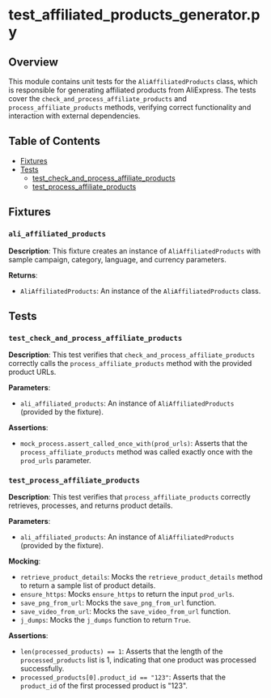 # test_affiliated_products_generator.py

## Overview

This module contains unit tests for the `AliAffiliatedProducts` class, which is responsible for generating affiliated products from AliExpress.  The tests cover the `check_and_process_affiliate_products` and `process_affiliate_products` methods, verifying correct functionality and interaction with external dependencies.

## Table of Contents

* [Fixtures](#fixtures)
* [Tests](#tests)
    * [test_check_and_process_affiliate_products](#test_check_and_process_affiliate_products)
    * [test_process_affiliate_products](#test_process_affiliate_products)


## Fixtures

### `ali_affiliated_products`

**Description**: This fixture creates an instance of `AliAffiliatedProducts` with sample campaign, category, language, and currency parameters.

**Returns**:
- `AliAffiliatedProducts`: An instance of the `AliAffiliatedProducts` class.


## Tests

### `test_check_and_process_affiliate_products`

**Description**: This test verifies that `check_and_process_affiliate_products` correctly calls the `process_affiliate_products` method with the provided product URLs.

**Parameters**:
- `ali_affiliated_products`: An instance of `AliAffiliatedProducts` (provided by the fixture).

**Assertions**:
- `mock_process.assert_called_once_with(prod_urls)`: Asserts that the `process_affiliate_products` method was called exactly once with the `prod_urls` parameter.

### `test_process_affiliate_products`

**Description**: This test verifies that `process_affiliate_products` correctly retrieves, processes, and returns product details.

**Parameters**:
- `ali_affiliated_products`: An instance of `AliAffiliatedProducts` (provided by the fixture).

**Mocking**:
- `retrieve_product_details`: Mocks the `retrieve_product_details` method to return a sample list of product details.
- `ensure_https`: Mocks `ensure_https` to return the input `prod_urls`.
- `save_png_from_url`: Mocks the `save_png_from_url` function.
- `save_video_from_url`: Mocks the `save_video_from_url` function.
- `j_dumps`: Mocks the `j_dumps` function to return `True`.

**Assertions**:
- `len(processed_products) == 1`: Asserts that the length of the `processed_products` list is 1, indicating that one product was processed successfully.
- `processed_products[0].product_id == "123"`: Asserts that the `product_id` of the first processed product is "123".